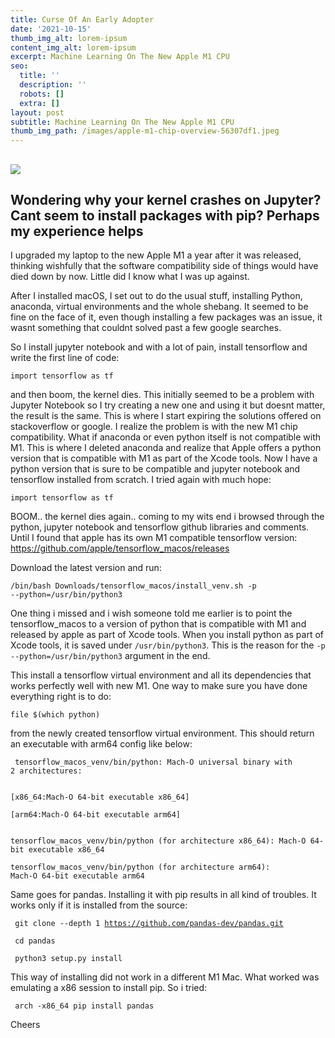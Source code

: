 ```yaml
---
title: Curse Of An Early Adopter
date: '2021-10-15'
thumb_img_alt: lorem-ipsum
content_img_alt: lorem-ipsum
excerpt: Machine Learning On The New Apple M1 CPU
seo:
  title: ''
  description: ''
  robots: []
  extra: []
layout: post
subtitle: Machine Learning On The New Apple M1 CPU
thumb_img_path: /images/apple-m1-chip-overview-56307df1.jpeg
---
```

## ![](/images/apple-m1-chip-overview.jpeg)

## Wondering why your kernel crashes on Jupyter? Cant seem to install packages with pip? Perhaps my experience helps

I upgraded my laptop to the new Apple M1 a year after it was released, thinking wishfully that the software compatibility side of things would have died down by now. Little did I know what I was up against.

After I installed macOS, I set out to do the usual stuff, installing Python, anaconda, virtual environments and the whole shebang. It seemed to be fine on the face of it, even though installing a few packages was an issue, it wasnt something that couldnt solved past a few google searches.

So I install jupyter notebook and with a lot of pain, install tensorflow and write the first line of code:

<code>import tensorflow as tf </code>

and then boom, the kernel dies. This initially seemed to be a problem with Jupyter Notebook so I try creating a new one and using it but doesnt matter, the result is the same. This is where I start expiring the solutions offered on stackoverflow or google. I realize the problem is with the new M1 chip compatibility.  What if anaconda or even python itself is not compatible with M1. This is where I deleted anaconda and realize that Apple offers a python version that is compatible with M1 as part of the Xcode tools. Now I have a python version that is sure to be compatible and jupyter notebook and tensorflow installed from scratch. I tried again with much hope:

<code>import tensorflow as tf</code>

BOOM.. the kernel dies again.. coming to my wits end i browsed through the python, jupyter notebook and tensorflow github libraries and comments. Until I found that apple has its own M1 compatible tensorflow version: <https://github.com/apple/tensorflow_macos/releases>

Download the latest version and run:

<code>/bin/bash Downloads/tensorflow_macos/install_venv.sh -p --python=/usr/bin/python3</code>

One thing i missed and i wish someone told me earlier is to point the tensorflow_macos to a version of python that is compatible with M1 and released by apple as part of Xcode tools. When you install python as part of Xcode tools, it is saved under <code>/usr/bin/python3</code>. This is the reason for the <code>-p --python=/usr/bin/python3</code> argument in the end.

This install a tensorflow virtual environment and all its dependencies that works perfectly well with new M1. One way to make sure you have done everything right is to do:

<code>file $(which python) </code>

from the newly created tensorflow virtual environment. This should return an executable with arm64 config like below:

<code> tensorflow_macos_venv/bin/python: Mach-O universal binary with 2 architectures:</code>

<code>
[x86_64:Mach-O 64-bit executable x86_64]</code>

<code>\[arm64:Mach-O 64-bit executable arm64] </code>

<code>
tensorflow_macos_venv/bin/python (for architecture x86_64): Mach-O 64-bit executable x86_64 </code>

<code>tensorflow_macos_venv/bin/python (for architecture arm64):
Mach-O 64-bit executable arm64 </code>

Same goes for pandas. Installing it with pip results in all kind of troubles. It works only if it is installed from the source:

<code> git clone --depth 1 https://github.com/pandas-dev/pandas.git</code>

<code> cd pandas </code>

<code> python3 setup.py install </code>

This way of installing did not work in a different M1 Mac. What worked was emulating a x86 session to install pip. So i tried: 

<code> arch -x86\_64 pip install pandas </code> 



Cheers
